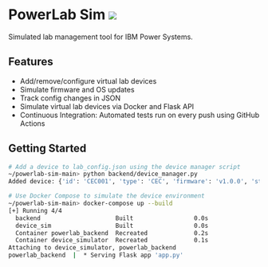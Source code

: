 # PowerLab Sim [![](https://github.com/joearzua/powerlab-sim/actions/workflows/python-tests.yml/badge.svg?branch=dev)](https://github.com/joearzua/powerlab-sim/actions/workflows/python-tests.yml)

Simulated lab management tool for IBM Power Systems.

## Features

- Add/remove/configure virtual lab devices
- Simulate firmware and OS updates
- Track config changes in JSON
- Simulate virtual lab devices via Docker and Flask API
- Continuous Integration: Automated tests run on every push using GitHub Actions

## Getting Started

```bash
# Add a device to lab_config.json using the device manager script
~/powerlab-sim-main> python backend/device_manager.py
Added device: {'id': 'CEC001', 'type': 'CEC', 'firmware': 'v1.0.0', 'status': 'active'}

# Use Docker Compose to simulate the device environment
~/powerlab-sim-main> docker-compose up --build
[+] Running 4/4
  backend                     Built                 0.0s
  device_sim                  Built                 0.0s
  Container powerlab_backend  Recreated             0.2s
  Container device_simulator  Recreated             0.1s
Attaching to device_simulator, powerlab_backend
powerlab_backend  |  * Serving Flask app 'app.py'
